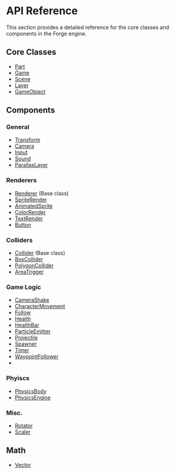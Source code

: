 # API Reference

This section provides a detailed reference for the core classes and components in the Forge engine. 

## Core Classes

-   [Part](./api/Part.md)
-   [Game](./api/Game.md)
-   [Scene](./api/Scene.md)
-   [Layer](./api/Layer.md)
-   [GameObject](./api/GameObject.md)

## Components

### General
-   [Transform](./api/Transform.md)
-   [Camera](./api/Camera.md)
-   [Input](./api/Input.md)
-   [Sound](./api/Sound.md)
-   [ParallaxLayer](./api/ParallaxLayer.md)


### Renderers
-   [Renderer](./api/Renderer.md) (Base class)
-   [SpriteRender](./api/SpriteRender.md)
-   [AnimatedSprite](./api/AnimatedSprite.md)
-   [ColorRender](./api/ColorRender.md)
-   [TextRender](./api/TextRender.md)
-   [Button](./api/Button.md)


### Colliders
-   [Collider](./api/Collider.md) (Base class)
-   [BoxCollider](./api/BoxCollider.md)
-   [PolygonCollider](./api/PolygonCollider.md)
-   [AreaTrigger](./api/AreaTrigger.md)



### Game Logic

-   [CameraShake](./api/CameraShake.md)
-   [CharacterMovement](./api/CharacterMovement.md)
-   [Follow](./api/Follow.md)
-   [Health](./api/Health.md)
-   [HealthBar](./api/HealthBar.md)
-   [ParticleEmitter](./api/ParticleEmitter.md)
-   [Projectile](./api/Projectile.md)
-   [Spawner](./api/Spawner.md)
-   [Timer](./api/Timer.md)
-   [WaypointFollower](./api/WaypointFollower.md)
- 

### Phyiscs
-   [PhysicsBody](./api/PhysicsBody.md)
-   [PhysicsEngine](./api/PhysicsEngine.md)

### Misc.
-   [Rotator](./api/Rotator.md)
-   [Scaler](./api/Scaler.md)

## Math

-   [Vector](./api/Vector.md)

